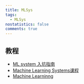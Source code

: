 ```yaml
---
title: MLSys
tags:
  - MLSys
nostatistics: false
comments: true
---
```


## 教程
- [ML system 入坑指南](https://zhuanlan.zhihu.com/p/608318764这个看看？我也没入门，只是看到了这个感觉挺好的)
- [Machine Learning Systems课程](https://mlsyscourse.org/schedule)
- [Machine Learninng](https://arxiv.org/abs/2405.16444)